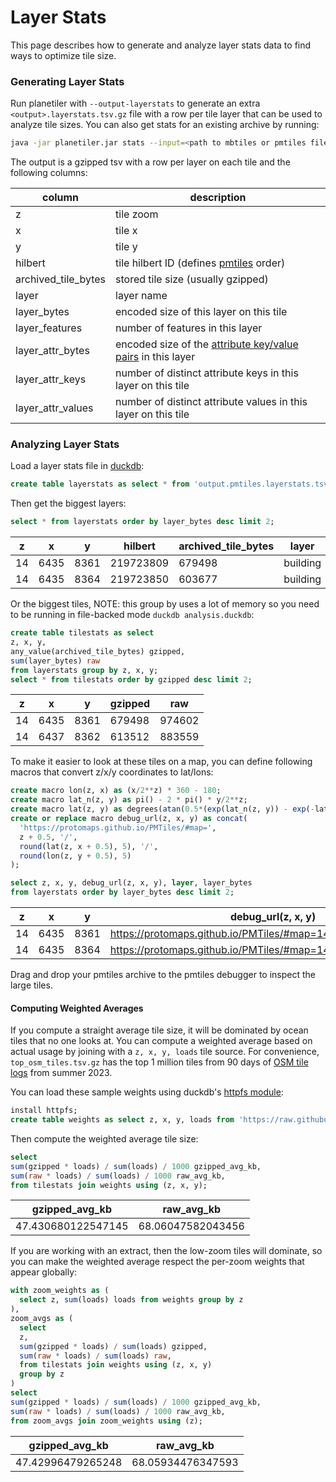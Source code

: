 Layer Stats
===========

This page describes how to generate and analyze layer stats data to find ways to optimize tile size.

### Generating Layer Stats

Run planetiler with `--output-layerstats` to generate an extra `<output>.layerstats.tsv.gz` file with a row per
tile layer that can be used to analyze tile sizes. You can also
get stats for an existing archive by
running:

```bash
java -jar planetiler.jar stats --input=<path to mbtiles or pmtiles file> --output=layerstats.tsv.gz
```

The output is a gzipped tsv with a row per layer on each tile and the following columns:

|       column        |                                                                   description                                                                   |
|---------------------|-------------------------------------------------------------------------------------------------------------------------------------------------|
| z                   | tile zoom                                                                                                                                       |
| x                   | tile x                                                                                                                                          |
| y                   | tile y                                                                                                                                          |
| hilbert             | tile hilbert ID (defines [pmtiles](https://protomaps.com/docs/pmtiles) order)                                                                   |
| archived_tile_bytes | stored tile size (usually gzipped)                                                                                                              |
| layer               | layer name                                                                                                                                      |
| layer_bytes         | encoded size of this layer on this tile                                                                                                         |
| layer_features      | number of features in this layer                                                                                                                |
| layer_attr_bytes    | encoded size of the [attribute key/value pairs](https://github.com/mapbox/vector-tile-spec/tree/master/2.1#44-feature-attributes) in this layer |
| layer_attr_keys     | number of distinct attribute keys in this layer on this tile                                                                                    |
| layer_attr_values   | number of distinct attribute values in this layer on this tile                                                                                  |

### Analyzing Layer Stats

Load a layer stats file in [duckdb](https://duckdb.org/):

```sql
create table layerstats as select * from 'output.pmtiles.layerstats.tsv.gz';
```

Then get the biggest layers:

```sql
select * from layerstats order by layer_bytes desc limit 2;
```

| z  |  x   |  y   |  hilbert  | archived_tile_bytes |  layer   | layer_bytes | layer_features | layer_attr_bytes | layer_attr_keys | layer_attr_values |
|----|------|------|-----------|---------------------|----------|-------------|----------------|------------------|-----------------|-------------------|
| 14 | 6435 | 8361 | 219723809 | 679498              | building | 799971      | 18             | 68               | 2               | 19                |
| 14 | 6435 | 8364 | 219723850 | 603677              | building | 693563      | 18             | 75               | 3               | 19                |

Or the biggest tiles, NOTE: this group by uses a lot of memory so you need to be running in file-backed
mode `duckdb analysis.duckdb`:

```sql
create table tilestats as select
z, x, y,
any_value(archived_tile_bytes) gzipped,
sum(layer_bytes) raw
from layerstats group by z, x, y;
select * from tilestats order by gzipped desc limit 2;
```

| z  |  x   |  y   | gzipped |  raw   |
|----|------|------|---------|--------|
| 14 | 6435 | 8361 | 679498  | 974602 |
| 14 | 6437 | 8362 | 613512  | 883559 |

To make it easier to look at these tiles on a map, you can define following macros that convert z/x/y coordinates to
lat/lons:

```sql
create macro lon(z, x) as (x/2**z) * 360 - 180;
create macro lat_n(z, y) as pi() - 2 * pi() * y/2**z;
create macro lat(z, y) as degrees(atan(0.5*(exp(lat_n(z, y)) - exp(-lat_n(z, y)))));
create or replace macro debug_url(z, x, y) as concat(
  'https://protomaps.github.io/PMTiles/#map=',
  z + 0.5, '/',
  round(lat(z, x + 0.5), 5), '/',
  round(lon(z, y + 0.5), 5)
);

select z, x, y, debug_url(z, x, y), layer, layer_bytes
from layerstats order by layer_bytes desc limit 2;
```

| z  |  x   |  y   |                       debug_url(z, x, y)                       |  layer   | layer_bytes |
|----|------|------|----------------------------------------------------------------|----------|-------------|
| 14 | 6435 | 8361 | https://protomaps.github.io/PMTiles/#map=14.5/35.96912/3.72437 | building | 799971      |
| 14 | 6435 | 8364 | https://protomaps.github.io/PMTiles/#map=14.5/35.96912/3.79028 | building | 693563      |

Drag and drop your pmtiles archive to the pmtiles debugger to inspect the large tiles.

#### Computing Weighted Averages

If you compute a straight average tile size, it will be dominated by ocean tiles that no one looks at. You can compute a
weighted average based on actual usage by joining with a `z, x, y, loads` tile source. For
convenience, `top_osm_tiles.tsv.gz` has the top 1 million tiles from 90 days
of [OSM tile logs](https://planet.openstreetmap.org/tile_logs/) from summer 2023.

You can load these sample weights using duckdb's [httpfs module](https://duckdb.org/docs/extensions/httpfs.html):

```sql
install httpfs;
create table weights as select z, x, y, loads from 'https://raw.githubusercontent.com/onthegomap/planetiler/main/layerstats/top_osm_tiles.tsv.gz';
```

Then compute the weighted average tile size:

```sql
select
sum(gzipped * loads) / sum(loads) / 1000 gzipped_avg_kb,
sum(raw * loads) / sum(loads) / 1000 raw_avg_kb,
from tilestats join weights using (z, x, y);
```

|   gzipped_avg_kb   |    raw_avg_kb     |
|--------------------|-------------------|
| 47.430680122547145 | 68.06047582043456 |

If you are working with an extract, then the low-zoom tiles will dominate, so you can make the weighted average respect
the per-zoom weights that appear globally:

```sql
with zoom_weights as (
  select z, sum(loads) loads from weights group by z
),
zoom_avgs as (
  select
  z,
  sum(gzipped * loads) / sum(loads) gzipped,
  sum(raw * loads) / sum(loads) raw,
  from tilestats join weights using (z, x, y)
  group by z
)
select
sum(gzipped * loads) / sum(loads) / 1000 gzipped_avg_kb,
sum(raw * loads) / sum(loads) / 1000 raw_avg_kb,
from zoom_avgs join zoom_weights using (z);
```

|  gzipped_avg_kb   |    raw_avg_kb     |
|-------------------|-------------------|
| 47.42996479265248 | 68.05934476347593 |

